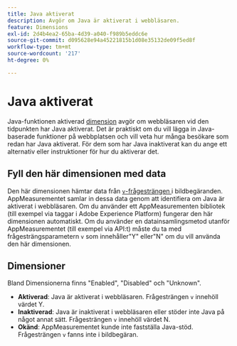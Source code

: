```yaml
---
title: Java aktiverat
description: Avgör om Java är aktiverat i webbläsaren.
feature: Dimensions
exl-id: 2d4b4ea2-65ba-4d39-a040-f989b5eddc6e
source-git-commit: d095628e94a45221815b1d08e35132de09f5ed8f
workflow-type: tm+mt
source-wordcount: '217'
ht-degree: 0%

---
```


# Java aktiverat

Java-funktionen aktiverad [dimension](overview.md) avgör om webbläsaren vid den tidpunkten har Java aktiverat. Det är praktiskt om du vill lägga in Java-baserade funktioner på webbplatsen och vill veta hur många besökare som redan har Java aktiverat. För dem som har Java inaktiverat kan du ange ett alternativ eller instruktioner för hur du aktiverar det.

## Fyll den här dimensionen med data

Den här dimensionen hämtar data från [`v`-frågesträngen ](/help/implement/validate/query-parameters.md) i bildbegäranden. AppMeasurementet samlar in dessa data genom att identifiera om Java är aktiverat i webbläsaren. Om du använder ett AppMeasurementen bibliotek (till exempel via taggar i Adobe Experience Platform) fungerar den här dimensionen automatiskt. Om du använder en datainsamlingsmetod utanför AppMeasurementet (till exempel via API:t) måste du ta med frågesträngsparametern `v` som innehåller&quot;Y&quot; eller&quot;N&quot; om du vill använda den här dimensionen.

## Dimensioner

Bland Dimensionerna finns &quot;Enabled&quot;, &quot;Disabled&quot; och &quot;Unknown&quot;.

* **Aktiverad**: Java är aktiverat i webbläsaren. Frågesträngen `v` innehöll värdet Y.
* **Inaktiverad**: Java är inaktiverat i webbläsaren eller stöder inte Java på något annat sätt. Frågesträngen `v` innehöll värdet N.
* **Okänd**: AppMeasurementet kunde inte fastställa Java-stöd. Frågesträngen `v` fanns inte i bildbegäran.
